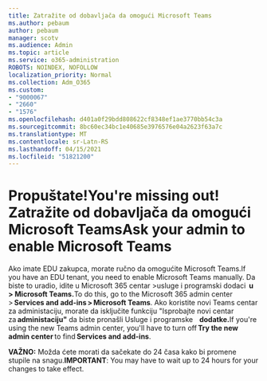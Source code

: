 ```yaml
---
title: Zatražite od dobavljača da omogući Microsoft Teams
ms.author: pebaum
author: pebaum
manager: scotv
ms.audience: Admin
ms.topic: article
ms.service: o365-administration
ROBOTS: NOINDEX, NOFOLLOW
localization_priority: Normal
ms.collection: Adm_O365
ms.custom:
- "9000067"
- "2660"
- "1576"
ms.openlocfilehash: d401a0f29bdd808622cf8348ef1ae3770bb54c3a
ms.sourcegitcommit: 8bc60ec34bc1e40685e3976576e04a2623f63a7c
ms.translationtype: MT
ms.contentlocale: sr-Latn-RS
ms.lasthandoff: 04/15/2021
ms.locfileid: "51821200"
---
```

# <a name="youre-missing-out-ask-your-admin-to-enable-microsoft-teams"></a><span data-ttu-id="9043a-102">Propuštate!</span><span class="sxs-lookup"><span data-stu-id="9043a-102">You're missing out!</span></span> <span data-ttu-id="9043a-103">Zatražite od dobavljača da omogući Microsoft Teams</span><span class="sxs-lookup"><span data-stu-id="9043a-103">Ask your admin to enable Microsoft Teams</span></span>

<span data-ttu-id="9043a-104">Ako imate EDU zakupca, morate ručno da omogućite Microsoft Teams.</span><span class="sxs-lookup"><span data-stu-id="9043a-104">If you have an EDU tenant, you need to enable Microsoft Teams manually.</span></span> <span data-ttu-id="9043a-105">Da biste to uradio, idite u Microsoft 365 centar >usluge i programski dodaci  **u > Microsoft Teams.**</span><span class="sxs-lookup"><span data-stu-id="9043a-105">To do this, go to the Microsoft 365 admin center > **Services and add-ins > Microsoft Teams**.</span></span> <span data-ttu-id="9043a-106">Ako koristite novi Teams centar za administaciju, morate da isključite funkciju "Isprobajte novi centar za **administaciju"** da biste pronašli Usluge i programske    **dodatke.**</span><span class="sxs-lookup"><span data-stu-id="9043a-106">If you're using the new Teams admin center, you'll have to turn off **Try the new admin center** to find **Services and add-ins**.</span></span> 

<span data-ttu-id="9043a-107">**VAŽNO:** Možda ćete morati da sačekate do 24 časa kako bi promene stupile na snagu.</span><span class="sxs-lookup"><span data-stu-id="9043a-107">**IMPORTANT**: You may have to wait up to 24 hours for your changes to take effect.</span></span>
